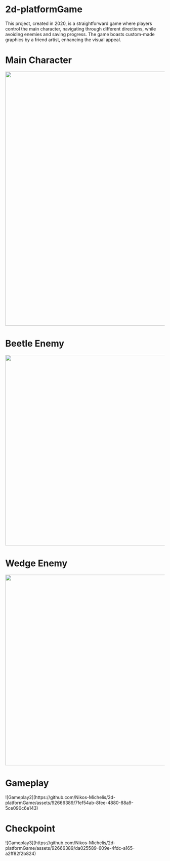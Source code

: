 # 2d-platformGame

<p>This project, created in 2020, is a straightforward game where players control the main character, navigating through different directions, while avoiding enemies and saving progress. The game boasts custom-made graphics by a friend artist, enhancing the visual appeal.</p>
<h1>Main Character</h1>
<img src="https://github.com/Nikos-Michelis/2d-platformGame/assets/92666389/1cf9540a-b7d4-40a9-b171-3cb7cf67eb62" width="800" height="800">
<h1>Beetle Enemy</h1>
<img src="https://github.com/Nikos-Michelis/2d-platformGame/assets/92666389/e3f9d1e7-2b80-48b3-ad20-732b07bfc8d4" width="800" height="600">
<h1>Wedge Enemy</h1>
<img src="https://github.com/Nikos-Michelis/2d-platformGame/assets/92666389/e3f9d1e7-2b80-48b3-ad20-732b07bfc8d4](https://github.com/Nikos-Michelis/2d-platformGame/assets/92666389/58df9c60-2dca-47ae-88e8-919a7454869a" width="800" height="600">
<h1>Gameplay</h1>
![Gameplay2](https://github.com/Nikos-Michelis/2d-platformGame/assets/92666389/7fef54ab-8fee-4880-88a9-5ce090c6e143)
<h1>Checkpoint</h1>
![Gameplay3](https://github.com/Nikos-Michelis/2d-platformGame/assets/92666389/da025589-609e-4fdc-a165-a2ff82f2b824)
